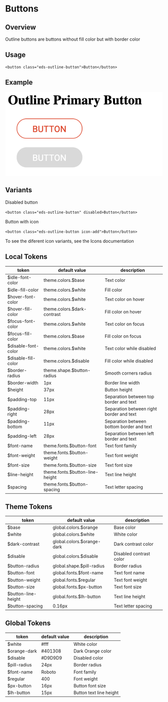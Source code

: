# Buttons

## Overview
 
 Outline buttons are buttons without fill color but with border color

## Usage
```
<button class="eds-outline-button">Button</button>
```

## Example
![Buttons Example](../images/button-outline.png "Buttons Example")


## Variants

Disabled button

`<button class="eds-outline-button" disabled>Button</button>`

Button with icon

`<button class="eds-outline-button icon-add">Button</button>`

To see the diferent icon variants, see the Icons documentation

## Local Tokens

| token              | default value                     | description                                  |
| ------------------ | --------------------------------- | -------------------------------------------- |
| $idle-font-color   | theme.colors.$base                | Text color                                   |
| $idle-fill-color   | theme.colors.$white               | Fill color                                   |
| $hover-font-color  | theme.colors.$white               | Text color on hover                          |
| $hover-fill-color  | theme.colors.$dark-contrast       | Fill color on hover                          |
| $focus-font-color  | theme.colors.$white               | Text color on focus                          |
| $focus-fill-color  | theme.colors.$base                | Fill color on focus                          |
| $disable-font-color| theme.colors.$white               | Text color while disabled                    |
| $disable-fill-color| theme.colors.$disable             | Fill color while disabled                    |
| $border-radius     | theme.shape.$button-radius        | Smooth corners radius                        |
| $border-width      | 1px                               | Border line width                            |
| $height            | 37px                              | Button height                                |
| $padding-top       | 11px                              | Separation between top border and text       |
| $padding-right     | 28px                              | Separation between right border and text     |
| $padding-bottom    | 11px                              | Separation between bottom border and text    |
| $padding-left      | 28px                              | Separation between left border and text      |
| $font-name         | theme.fonts.$button-font          | Text font family                             |
| $font-weight       | theme.fonts.$button-weight        | Text font weight                             |
| $font-size         | theme.fonts.$button-size          | Text font size                               |
| $line-height       | theme.fonts.$button-line-height   | Text line height                             |
| $spacing           | theme.fonts.$button-spacing       | Text letter spacing                          |


## Theme Tokens
| token                 | default value                      | description            |
| --------------------- | ---------------------------------- | ---------------------- |
| $base                 | global.colors.$orange              | Base color             |
| $white                | global.colors.$white               | White color            |
| $dark-contrast        | global.colors.$orange-dark         | Dark contrast color    |
| $disable              | global.colors.$disable             | Disabled contrast color|
| $button-radius        | global.shape.$pill-radius          | Border radius          |
| $button-font          | global.fonts.$font-name            | Text font name         |
| $button-weight        | global.fonts.$regular              | Text font weight       |
| $button-size          | global.fonts.$px-button            | Text font size         |
| $button-line-height   | global.fonts.$lh-button            | Text line height       |
| $button-spacing       | 0.16px                             | Text letter spacing    |


## Global Tokens
| token         | default value | description             |
| ------------- | ------------- | ----------------------- |
| $white        | #fff          | White color             |
| $orange-dark  | #401308       | Dark Orange color       |
| $disable      | #D9D9D9       | Disabled color          |
| $pill-radius  | 24px          | Border radius           |
| $font-name    | Roboto        | Font family             |
| $regular      | 400           | Font weight             |
| $px-button    | 16px          | Button font size        |
| $lh-button    | 15px          | Button text line height |
